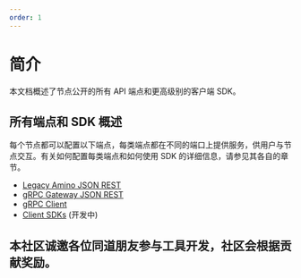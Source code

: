 ```yaml
---
order: 1
---
```

# 简介

本文档概述了节点公开的所有 API 端点和更高级别的客户端 SDK。

## 所有端点和 SDK 概述

每个节点都可以配置以下端点，每类端点都在不同的端口上提供服务，供用户与节点交互。有关如何配置每类端点和如何使用 SDK 的详细信息，请参见其各自的章节。

- [Legacy Amino JSON REST](./legacy-rest.md)
- [gRPC Gateway JSON REST](./grpc-rest.md)
- [gRPC Client](./grpc-client.md)
- [Client SDKs](./sdk.md)  (开发中)


## 本社区诚邀各位同道朋友参与工具开发，社区会根据贡献奖励。
